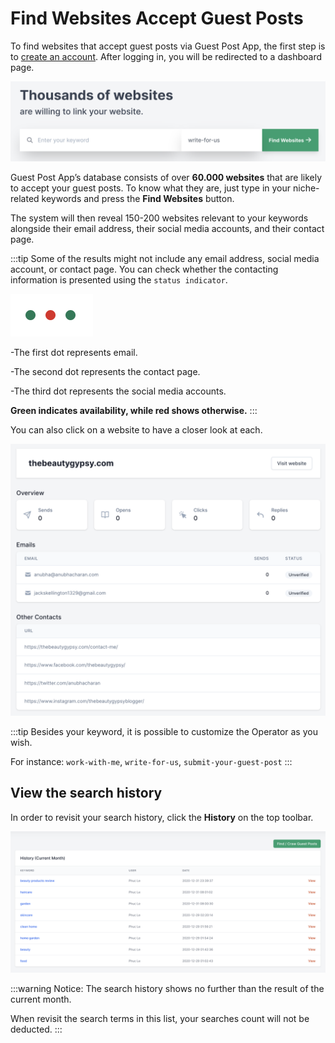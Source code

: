 # Find Websites Accept Guest Posts

To find websites that accept guest posts via Guest Post App, the first step is to [create an account](https://guestpost.app/register). After logging in, you will be redirected to a dashboard page.

![Find Guest Post](./../../assets/img/find-websites.png)

Guest Post App’s database consists of over **60.000 websites** that are likely to accept your guest posts. To know what they are, just type in your niche-related keywords and press the **Find Websites** button.

The system will then reveal 150-200 websites relevant to your keywords alongside their email address, their social media accounts, and their contact page.

:::tip
Some of the results might not include any email address, social media account, or contact page. You can check whether the contacting information is presented using the `status indicator`.

![Status Indicator](./../../assets/img/status-indicator.png)

-The first dot represents email.

-The second dot represents the contact page.

-The third dot represents the social media accounts.

**Green indicates availability, while red shows otherwise.**
:::

You can also click on a website to have a closer look at each.

![Website Detail](./../../assets/img/guest-post-detail.png)

:::tip
Besides your keyword, it is possible to customize the Operator as you wish.

For instance: `work-with-me`, `write-for-us`, `submit-your-guest-post`
:::

## View the search history

In order to revisit your search history, click the **History** on the top toolbar.

![History](./../../assets/img/history.png)

:::warning Notice:
The search history shows no further than the result of the current month.

When revisit the search terms in this list, your searches count will not be deducted.
:::

